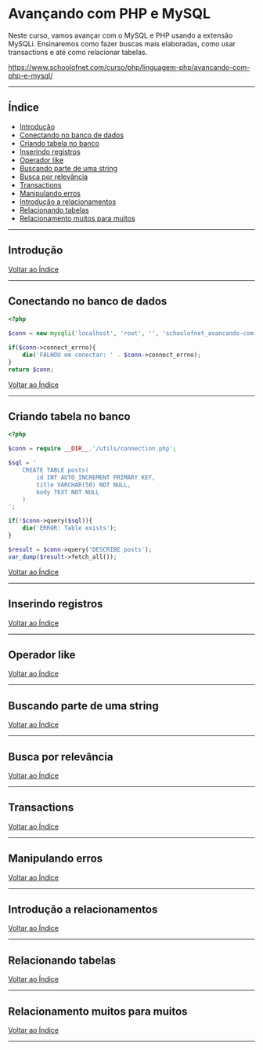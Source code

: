 # Avançando com PHP e MySQL

Neste curso, vamos avançar com o MySQL e PHP usando a extensão MySQLi. Ensinaremos como fazer buscas mais elaboradas, como usar transactions e até como relacionar tabelas.

https://www.schoolofnet.com/curso/php/linguagem-php/avancando-com-php-e-mysql/

---

## <a name="indice">Índice</a>

- [Introdução](#parte1)   
- [Conectando no banco de dados](#parte2)   
- [Criando tabela no banco](#parte3)   
- [Inserindo registros](#parte4)   
- [Operador like](#parte5)   
- [Buscando parte de uma string](#parte6)   
- [Busca por relevância](#parte7)   
- [Transactions](#parte8)   
- [Manipulando erros](#parte9)   
- [Introdução a relacionamentos](#parte10)   
- [Relacionando tabelas](#parte11)   
- [Relacionamento muitos para muitos](#parte12)   



---

## <a name="parte1">Introdução</a>


[Voltar ao Índice](#indice)

---

## <a name="parte2">Conectando no banco de dados</a>

```php
<?php

$conn = new mysqli('localhost', 'root', '', 'schoolofnet_avancando-com-php-e-mysql');

if($conn->connect_errno){
    die('FALHOU em conectar: ' . $conn->connect_errno);
}
return $conn;
```

[Voltar ao Índice](#indice)

---

## <a name="parte3">Criando tabela no banco</a>

```php
<?php

$conn = require __DIR__.'/utils/connection.php';

$sql = '
    CREATE TABLE posts(
        id INT AUTO_INCREMENT PRIMARY KEY,
        title VARCHAR(50) NOT NULL,
        body TEXT NOT NULL
    )
';

if(!$conn->query($sql)){
    die('ERROR: Table exists');
}

$result = $conn->query('DESCRIBE posts');
var_dump($result->fetch_all());

```

[Voltar ao Índice](#indice)

---

## <a name="parte4">Inserindo registros</a>


[Voltar ao Índice](#indice)

---

## <a name="parte5">Operador like</a>


[Voltar ao Índice](#indice)

---

## <a name="parte6">Buscando parte de uma string</a>


[Voltar ao Índice](#indice)

---

## <a name="parte7">Busca por relevância</a>


[Voltar ao Índice](#indice)

---

## <a name="parte8">Transactions</a>


[Voltar ao Índice](#indice)

---

## <a name="parte9">Manipulando erros</a>


[Voltar ao Índice](#indice)

---

## <a name="parte10">Introdução a relacionamentos</a>


[Voltar ao Índice](#indice)

---

## <a name="parte11">Relacionando tabelas</a>


[Voltar ao Índice](#indice)

---

## <a name="parte12">Relacionamento muitos para muitos</a>


[Voltar ao Índice](#indice)

---